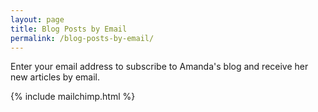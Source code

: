 ```yaml
---
layout: page
title: Blog Posts by Email
permalink: /blog-posts-by-email/
---
```


Enter your email address to subscribe to Amanda's blog and receive her new articles by email.

{% include mailchimp.html %}